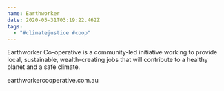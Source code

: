 ```yaml
---
name: Earthworker
date: 2020-05-31T03:19:22.462Z
tags:
  - "#climatejustice #coop"
---
```

Earthworker Co-operative is a community-led initiative working to provide local, sustainable, wealth-creating jobs that will contribute to a healthy planet and a safe climate.

earthworkercooperative.com.au
